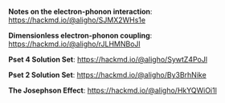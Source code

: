 **Notes on the electron-phonon interaction**: https://hackmd.io/@aligho/SJMX2WHs1e

**Dimensionless electron-phonon coupling**: https://hackmd.io/@aligho/rJLHMNBoJl

**Pset 4 Solution Set**: https://hackmd.io/@aligho/SywtZ4PoJl

**Pset 2 Solution Set**: https://hackmd.io/@aligho/By3BrhNike

**The Josephson Effect**: https://hackmd.io/@aligho/HkYQWiOi1l
